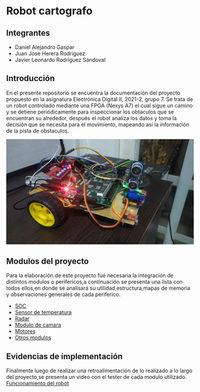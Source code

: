 # Robot cartografo
##  Integrantes
* Daniel Alejandro Gaspar
* Juan Jose Herera Rodriguez
* Javier Leonardo Rodriguez Sandoval


##  Introducción

En el presente repositorio se encuentra la documentación del proyecto propuesto en la asignatura Electrónica Digital II, 2021-2, grupo 7. Se trata de un robot controlado mediante una FPGA (Nexys A7) el cual sigue un camino y se detiene periódicamente para inspeccionar los obtaculos que se encuentran su alrededor, después el robot analiza los datos y toma la decisión que se necesita para el movimiento, mapeando así la información de la pista de obstaculos.

![Robot](https://github.com/unal-edigital2-labs/wp08-2021-2-gr07/blob/main/Imagenes%20github/WhatsApp%20Image%202022-01-27%20at%2011.39.49%20AM.jpeg "Robot cartógrafo")

##  Modulos del proyecto

Para la elaboración de este proyecto fué necesaria la integración de distintos modulos o perifericos,a continuación se presenta una lista con todos ellos,en donde se analisará su utilidad,estructura,mapas de memoria y observaciones generales de cada periferico.

* [SOC](https://github.com/unal-edigital2-labs/wp08-2021-2-gr07/blob/main/SOC.md "título del enlace aquí")
* [Sensor de temperatura](https://github.com/unal-edigital2-labs/wp08-2021-2-gr07/blob/main/Sensor%20de%20temperatura.md "título del enlace aquí")
* [Radar](https://github.com/unal-edigital2-labs/wp08-2021-2-gr07/blob/main/Radar.md "título del enlace aquí")
* [Modulo de camara](https://github.com/unal-edigital2-labs/wp08-2021-2-gr07/blob/main/Camara.md "aquí")
* [Motores](https://github.com/unal-edigital2-labs/wp08-2021-2-gr07/blob/main/Ruedas.md "Notores")
* [Otros modulos](https://github.com/unal-edigital2-labs/wp08-2021-2-gr07/blob/main/Otros%20modulos.md "título del enlace aquí")
## Evidencias de implementación
Finalmente luego de realizar una retroalimentación de lo realizado a lo largo del proyecto,se presenta un video con el tester de cada modulo utilizado.
 [Funcionamiento del robot](https://www.youtube.com/watch?v=a3cBYZyUI-o&ab_channel=DanielGaspar "Funcionamiento del robot")
